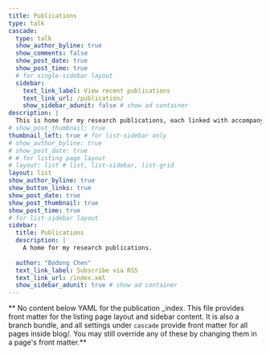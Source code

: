 ```yaml
---
title: Publications
type: talk
cascade:
  type: talk
  show_author_byline: true
  show_comments: false
  show_post_date: true
  show_post_time: true
  # for single-sidebar layout
  sidebar:
    text_link_label: View recent publications
    text_link_url: /publication/
    show_sidebar_adunit: false # show ad container
description: |
  This is home for my research publications, each linked with accompanying preprints, posters, and/or news pieces. **The list below is likely dated. See [my CV](../file/BChen-CV-short.pdf) for details.**
# show_post_thumbnail: true
thumbnail_left: true # for list-sidebar only
# show_author_byline: true
# show_post_date: true
# # for listing page layout
# layout: list # list, list-sidebar, list-grid
layout: list
show_author_byline: true
show_button_links: true
show_post_date: true
show_post_thumbnail: true
show_post_time: true
# for list-sidebar layout
sidebar: 
  title: Publications
  description: |
    A home for my research publications.
    
  author: "Bodong Chen"
  text_link_label: Subscribe via RSS
  text_link_url: /index.xml
  show_sidebar_adunit: true # show ad container
---
```


** No content below YAML for the publication _index. This file provides front matter for the listing page layout and sidebar content. It is also a branch bundle, and all settings under `cascade` provide front matter for all pages inside blog/. You may still override any of these by changing them in a page's front matter.**
